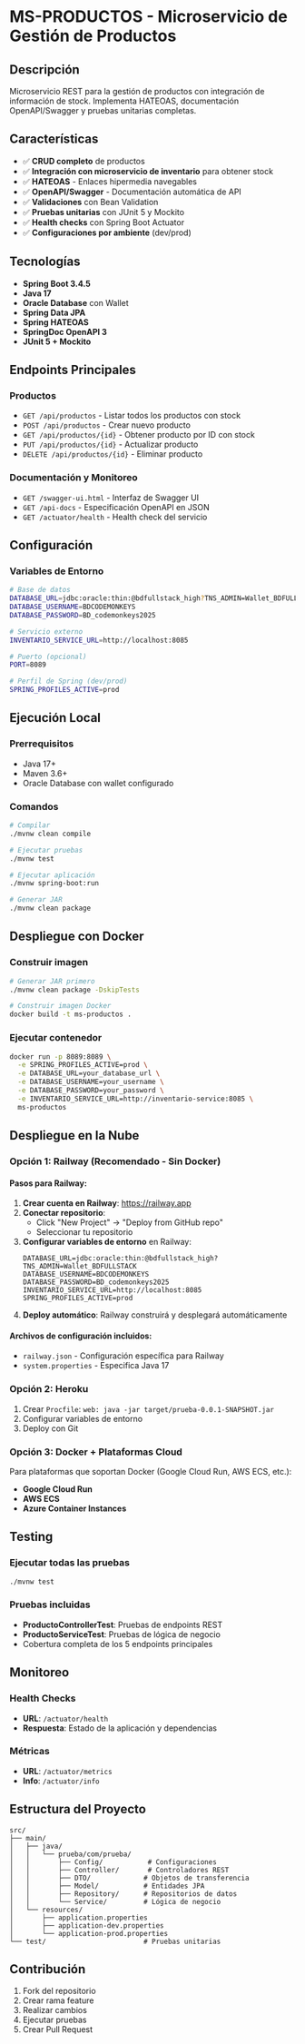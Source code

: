 # MS-PRODUCTOS - Microservicio de Gestión de Productos

## Descripción
Microservicio REST para la gestión de productos con integración de información de stock. Implementa HATEOAS, documentación OpenAPI/Swagger y pruebas unitarias completas.

## Características
- ✅ **CRUD completo** de productos
- ✅ **Integración con microservicio de inventario** para obtener stock
- ✅ **HATEOAS** - Enlaces hipermedia navegables
- ✅ **OpenAPI/Swagger** - Documentación automática de API
- ✅ **Validaciones** con Bean Validation
- ✅ **Pruebas unitarias** con JUnit 5 y Mockito
- ✅ **Health checks** con Spring Boot Actuator
- ✅ **Configuraciones por ambiente** (dev/prod)

## Tecnologías
- **Spring Boot 3.4.5**
- **Java 17**
- **Oracle Database** con Wallet
- **Spring Data JPA**
- **Spring HATEOAS**
- **SpringDoc OpenAPI 3**
- **JUnit 5 + Mockito**

## Endpoints Principales

### Productos
- `GET /api/productos` - Listar todos los productos con stock
- `POST /api/productos` - Crear nuevo producto
- `GET /api/productos/{id}` - Obtener producto por ID con stock
- `PUT /api/productos/{id}` - Actualizar producto
- `DELETE /api/productos/{id}` - Eliminar producto

### Documentación y Monitoreo
- `GET /swagger-ui.html` - Interfaz de Swagger UI
- `GET /api-docs` - Especificación OpenAPI en JSON
- `GET /actuator/health` - Health check del servicio

## Configuración

### Variables de Entorno
```bash
# Base de datos
DATABASE_URL=jdbc:oracle:thin:@bdfullstack_high?TNS_ADMIN=Wallet_BDFULLSTACK
DATABASE_USERNAME=BDCODEMONKEYS
DATABASE_PASSWORD=BD_codemonkeys2025

# Servicio externo
INVENTARIO_SERVICE_URL=http://localhost:8085

# Puerto (opcional)
PORT=8089

# Perfil de Spring (dev/prod)
SPRING_PROFILES_ACTIVE=prod
```

## Ejecución Local

### Prerrequisitos
- Java 17+
- Maven 3.6+
- Oracle Database con wallet configurado

### Comandos
```bash
# Compilar
./mvnw clean compile

# Ejecutar pruebas
./mvnw test

# Ejecutar aplicación
./mvnw spring-boot:run

# Generar JAR
./mvnw clean package
```

## Despliegue con Docker

### Construir imagen
```bash
# Generar JAR primero
./mvnw clean package -DskipTests

# Construir imagen Docker
docker build -t ms-productos .
```

### Ejecutar contenedor
```bash
docker run -p 8089:8089 \
  -e SPRING_PROFILES_ACTIVE=prod \
  -e DATABASE_URL=your_database_url \
  -e DATABASE_USERNAME=your_username \
  -e DATABASE_PASSWORD=your_password \
  -e INVENTARIO_SERVICE_URL=http://inventario-service:8085 \
  ms-productos
```

## Despliegue en la Nube

### Opción 1: Railway (Recomendado - Sin Docker)

#### Pasos para Railway:
1. **Crear cuenta en Railway**: https://railway.app
2. **Conectar repositorio**:
   - Click "New Project" → "Deploy from GitHub repo"
   - Seleccionar tu repositorio
3. **Configurar variables de entorno** en Railway:
   ```
   DATABASE_URL=jdbc:oracle:thin:@bdfullstack_high?TNS_ADMIN=Wallet_BDFULLSTACK
   DATABASE_USERNAME=BDCODEMONKEYS
   DATABASE_PASSWORD=BD_codemonkeys2025
   INVENTARIO_SERVICE_URL=http://localhost:8085
   SPRING_PROFILES_ACTIVE=prod
   ```
4. **Deploy automático**: Railway construirá y desplegará automáticamente

#### Archivos de configuración incluidos:
- `railway.json` - Configuración específica para Railway
- `system.properties` - Especifica Java 17

### Opción 2: Heroku
1. Crear `Procfile`: `web: java -jar target/prueba-0.0.1-SNAPSHOT.jar`
2. Configurar variables de entorno
3. Deploy con Git

### Opción 3: Docker + Plataformas Cloud
Para plataformas que soportan Docker (Google Cloud Run, AWS ECS, etc.):
- **Google Cloud Run**
- **AWS ECS**
- **Azure Container Instances**

## Testing

### Ejecutar todas las pruebas
```bash
./mvnw test
```

### Pruebas incluidas
- **ProductoControllerTest**: Pruebas de endpoints REST
- **ProductoServiceTest**: Pruebas de lógica de negocio
- Cobertura completa de los 5 endpoints principales

## Monitoreo

### Health Checks
- **URL**: `/actuator/health`
- **Respuesta**: Estado de la aplicación y dependencias

### Métricas
- **URL**: `/actuator/metrics`
- **Info**: `/actuator/info`

## Estructura del Proyecto
```
src/
├── main/
│   ├── java/
│   │   └── prueba/com/prueba/
│   │       ├── Config/           # Configuraciones
│   │       ├── Controller/       # Controladores REST
│   │       ├── DTO/             # Objetos de transferencia
│   │       ├── Model/           # Entidades JPA
│   │       ├── Repository/      # Repositorios de datos
│   │       └── Service/         # Lógica de negocio
│   └── resources/
│       ├── application.properties
│       ├── application-dev.properties
│       └── application-prod.properties
└── test/                        # Pruebas unitarias
```

## Contribución
1. Fork del repositorio
2. Crear rama feature
3. Realizar cambios
4. Ejecutar pruebas
5. Crear Pull Request
